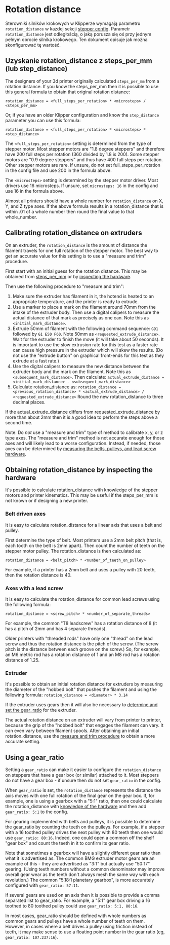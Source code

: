 # Rotation distance

Sterowniki silników krokowych w Klipperze wymagają parametru `rotation_distance` w każdej sekcji [stepper config](Config_Reference.md#stepper). Parametr `rotation_distance` jest odległością, o jaką porusza się oś przy jednym pełnym obrocie silnika krokowego. Ten dokument opisuje jak można skonfigurować tę wartość.

## Uzyskanie rotation_distance z steps_per_mm (lub step_distance)

The designers of your 3d printer originally calculated `steps_per_mm` from a rotation distance. If you know the steps_per_mm then it is possible to use this general formula to obtain that original rotation distance:

```
rotation_distance = <full_steps_per_rotation> * <microsteps> / <steps_per_mm>
```

Or, if you have an older Klipper configuration and know the `step_distance` parameter you can use this formula:

```
rotation_distance = <full_steps_per_rotation> * <microsteps> * <step_distance>
```

The `<full_steps_per_rotation>` setting is determined from the type of stepper motor. Most stepper motors are "1.8 degree steppers" and therefore have 200 full steps per rotation (360 divided by 1.8 is 200). Some stepper motors are "0.9 degree steppers" and thus have 400 full steps per rotation. Other stepper motors are rare. If unsure, do not set full_steps_per_rotation in the config file and use 200 in the formula above.

The `<microsteps>` setting is determined by the stepper motor driver. Most drivers use 16 microsteps. If unsure, set `microsteps: 16` in the config and use 16 in the formula above.

Almost all printers should have a whole number for `rotation_distance` on X, Y, and Z type axes. If the above formula results in a rotation_distance that is within .01 of a whole number then round the final value to that whole_number.

## Calibrating rotation_distance on extruders

On an extruder, the `rotation_distance` is the amount of distance the filament travels for one full rotation of the stepper motor. The best way to get an accurate value for this setting is to use a "measure and trim" procedure.

First start with an initial guess for the rotation distance. This may be obtained from [steps_per_mm](#obtaining-rotation_distance-from-steps_per_mm-or-step_distance) or by [inspecting the hardware](#extruder).

Then use the following procedure to "measure and trim":

1. Make sure the extruder has filament in it, the hotend is heated to an appropriate temperature, and the printer is ready to extrude.
1. Use a marker to place a mark on the filament around 70mm from the intake of the extruder body. Then use a digital calipers to measure the actual distance of that mark as precisely as one can. Note this as `<initial_mark_distance>`.
1. Extrude 50mm of filament with the following command sequence: `G91` followed by `G1 E50 F60`. Note 50mm as `<requested_extrude_distance>`. Wait for the extruder to finish the move (it will take about 50 seconds). It is important to use the slow extrusion rate for this test as a faster rate can cause high pressure in the extruder which will skew the results. (Do not use the "extrude button" on graphical front-ends for this test as they extrude at a fast rate.)
1. Use the digital calipers to measure the new distance between the extruder body and the mark on the filament. Note this as `<subsequent_mark_distance>`. Then calculate: `actual_extrude_distance = <initial_mark_distance> - <subsequent_mark_distance>`
1. Calculate rotation_distance as: `rotation_distance = <previous_rotation_distance> * <actual_extrude_distance> / <requested_extrude_distance>` Round the new rotation_distance to three decimal places.

If the actual_extrude_distance differs from requested_extrude_distance by more than about 2mm then it is a good idea to perform the steps above a second time.

Note: Do *not* use a "measure and trim" type of method to calibrate x, y, or z type axes. The "measure and trim" method is not accurate enough for those axes and will likely lead to a worse configuration. Instead, if needed, those axes can be determined by [measuring the belts, pulleys, and lead screw hardware](#obtaining-rotation_distance-by-inspecting-the-hardware).

## Obtaining rotation_distance by inspecting the hardware

It's possible to calculate rotation_distance with knowledge of the stepper motors and printer kinematics. This may be useful if the steps_per_mm is not known or if designing a new printer.

### Belt driven axes

It is easy to calculate rotation_distance for a linear axis that uses a belt and pulley.

First determine the type of belt. Most printers use a 2mm belt pitch (that is, each tooth on the belt is 2mm apart). Then count the number of teeth on the stepper motor pulley. The rotation_distance is then calculated as:

```
rotation_distance = <belt_pitch> * <number_of_teeth_on_pulley>
```

For example, if a printer has a 2mm belt and uses a pulley with 20 teeth, then the rotation distance is 40.

### Axes with a lead screw

It is easy to calculate the rotation_distance for common lead screws using the following formula:

```
rotation_distance = <screw_pitch> * <number_of_separate_threads>
```

For example, the common "T8 leadscrew" has a rotation distance of 8 (it has a pitch of 2mm and has 4 separate threads).

Older printers with "threaded rods" have only one "thread" on the lead screw and thus the rotation distance is the pitch of the screw. (The screw pitch is the distance between each groove on the screw.) So, for example, an M6 metric rod has a rotation distance of 1 and an M8 rod has a rotation distance of 1.25.

### Extruder

It's possible to obtain an initial rotation distance for extruders by measuring the diameter of the "hobbed bolt" that pushes the filament and using the following formula: `rotation_distance = <diameter> * 3.14`

If the extruder uses gears then it will also be necessary to [determine and set the gear_ratio](#using-a-gear_ratio) for the extruder.

The actual rotation distance on an extruder will vary from printer to printer, because the grip of the "hobbed bolt" that engages the filament can vary. It can even vary between filament spools. After obtaining an initial rotation_distance, use the [measure and trim procedure](#calibrating-rotation_distance-on-extruders) to obtain a more accurate setting.

## Using a gear_ratio

Setting a `gear_ratio` can make it easier to configure the `rotation_distance` on steppers that have a gear box (or similar) attached to it. Most steppers do not have a gear box - if unsure then do not set `gear_ratio` in the config.

When `gear_ratio` is set, the `rotation_distance` represents the distance the axis moves with one full rotation of the final gear on the gear box. If, for example, one is using a gearbox with a "5:1" ratio, then one could calculate the rotation_distance with [knowledge of the hardware](#obtaining-rotation_distance-by-inspecting-the-hardware) and then add `gear_ratio: 5:1` to the config.

For gearing implemented with belts and pulleys, it is possible to determine the gear_ratio by counting the teeth on the pulleys. For example, if a stepper with a 16 toothed pulley drives the next pulley with 80 teeth then one would use `gear_ratio: 80:16`. Indeed, one could open a common off the shelf "gear box" and count the teeth in it to confirm its gear ratio.

Note that sometimes a gearbox will have a slightly different gear ratio than what it is advertised as. The common BMG extruder motor gears are an example of this - they are advertised as "3:1" but actually use "50:17" gearing. (Using teeth numbers without a common denominator may improve overall gear wear as the teeth don't always mesh the same way with each revolution.) The common "5.18:1 planetary gearbox", is more accurately configured with `gear_ratio: 57:11`.

If several gears are used on an axis then it is possible to provide a comma separated list to gear_ratio. For example, a "5:1" gear box driving a 16 toothed to 80 toothed pulley could use `gear_ratio: 5:1, 80:16`.

In most cases, gear_ratio should be defined with whole numbers as common gears and pulleys have a whole number of teeth on them. However, in cases where a belt drives a pulley using friction instead of teeth, it may make sense to use a floating point number in the gear ratio (eg, `gear_ratio: 107.237:16`).

